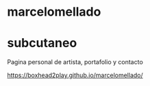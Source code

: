 # marcelomellado
# subcutaneo
Pagina personal de artista, portafolio y contacto

https://boxhead2play.github.io/marcelomellado/
